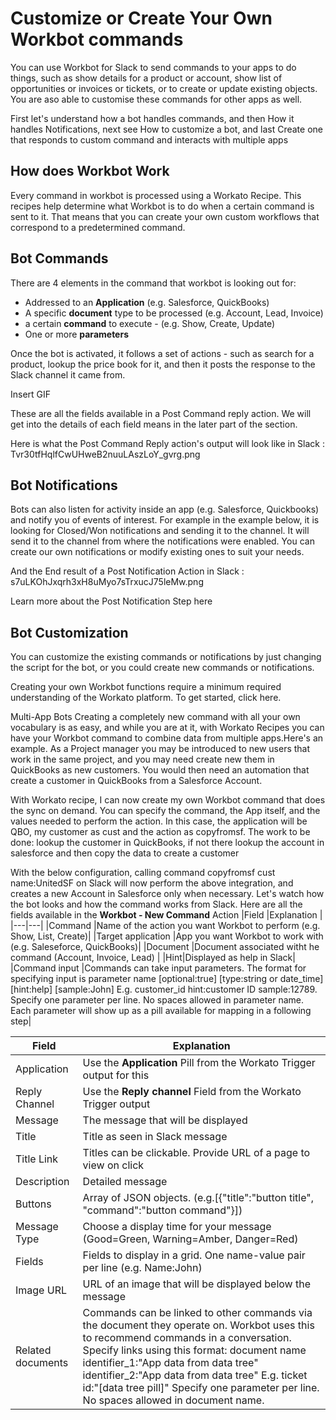 # Customize or Create Your Own Workbot commands
You can use Workbot for Slack to send commands to your apps to do things, such as show details for a product or account, show list of opportunities or invoices or tickets, or to create or update existing objects. You are aso able to customise these commands for other apps as well.


First let's understand how a bot handles commands, and then
How it handles Notifications, next see
How to customize a bot, and last
Create one that responds to custom command and interacts with multiple apps


## How does Workbot Work

Every command in workbot is processed using a Workato Recipe. This recipes help determine what Workbot is to do when a certain command is sent to it. That means that you can create your own custom workflows that correspond to a predetermined command.


## Bot Commands
There are 4 elements in the command that workbot is looking out for:
* Addressed to an **Application** (e.g. Salesforce, QuickBooks) 
* A specific **document** type to be processed (e.g. Account, Lead, Invoice)
* a certain **command** to execute - (e.g. Show, Create, Update)
* One or more **parameters**



Once the bot is activated, it follows a set of actions - such as search for a product, lookup the price book for it, and then it posts the response to the Slack channel it came from.

Insert GIF

These are all the fields available in a Post Command reply action. We will get into the details of each field means in the later part of the section.


Here is what the Post Command Reply action's output will look like in Slack : 
Tvr30tfHqlfCwUHweB2nuuLAszLoY_gvrg.png


## Bot Notifications
Bots can also listen for activity inside an app (e.g. Salesforce, Quickbooks) and notify you of events of interest. For example in the example below, it is looking for Closed/Won notifications and sending it to the channel. It will send it to the channel from where the notifications were enabled. You can create our own notifications or modify existing ones to suit your needs.




And the End result of a Post Notification Action in Slack :
s7uLKOhJxqrh3xH8uMyo7sTrxucJ75leMw.png

Learn more about the Post Notification Step here



## Bot Customization
You can customize the existing commands or notifications by just changing the script for the bot, or you could create new commands or notifications.



Creating your own Workbot functions require a minimum required understanding of the Workato platform. To get started, click here.



Multi-App Bots
Creating a completely new command with all your own vocabulary is as easy, and while you are at it, with Workato Recipes you can have your Workbot command to combine data from multiple apps.Here's an example. As a Project manager you may be introduced to new users that work in the same project, and you may need create new them in QuickBooks as new customers. You would then need an automation that create a customer in QuickBooks from a Salesforce Account. 




With Workato recipe, I can now create my own Workbot command that does the sync on demand.  You can specify the command, the App itself, and the values needed to perform the action. In this case, the application will be QBO, my customer as cust and the action as copyfromsf. The work to be done: 
lookup the customer in QuickBooks, 
if not there lookup the account in salesforce and then 
copy the data to create a customer

With the below configuration, calling command copyfromsf cust name:UnitedSF on Slack will now perform the above integration, and creates a new Account in Salesforce only when necessary.
Let's watch how the bot looks and how the command works from Slack.
Here are all the fields available in the **Workbot - New Command** Action
|Field   |Explanation   |
|---|---|
|Command   |Name of the action you want Workbot to perform (e.g. Show, List, Create)|
|Target application   |App you want Workbot to work with (e.g. Saleseforce, QuickBooks)|
|Document   |Document associated witht he command (Account, Invoice, Lead)   |
|Hint|Displayed as help in Slack|
|Command input |Commands can take input parameters. The format for specifying input is parameter name \[optional:true]  \[type:string or date_time]   \[hint:help]   \[sample:John] E.g. customer_id hint:customer ID sample:12789. Specify one parameter per line. No spaces allowed in parameter name. Each parameter will show up as a pill available for mapping in a following step|


|Field   |Explanation   |
|---|---|
|Application|Use the **Application** Pill from the Workato Trigger output for this|
|Reply Channel|Use the **Reply channel** Field from the Workato Trigger output|
|Message|The message that will be displayed|
|Title|Title as seen in Slack message|
|Title Link|Titles can be clickable. Provide URL of a page to view on click|
|Description|Detailed message|
|Buttons|Array of JSON objects. (e.g.\[{"title":"button title", "command":"button command"}])|
|Message Type|Choose a display time for your message (Good=Green, Warning=Amber, Danger=Red)|
|Fields|Fields to display in a grid. One name-value pair per line (e.g. Name:John)
|Image URL|URL of an image that will be displayed below the message
|Related documents|Commands can be linked to other commands via the document they operate on. Workbot uses this to recommend commands in a conversation. Specify links using this format: document name identifier_1:"App data from data tree" identifier_2:"App data from data tree" E.g. ticket id:"[data tree pill]" Specify one parameter per line. No spaces allowed in document name.


